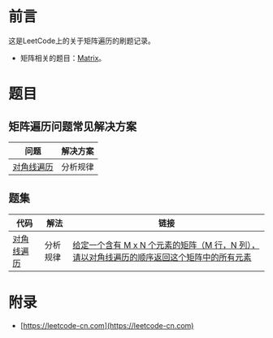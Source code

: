 # 前言

这是LeetCode上的关于矩阵遍历的刷题记录。

 - 矩阵相关的题目：[Matrix](https://leetcode-cn.com/problemset/all/?search=%E7%9F%A9%E9%98%B5)。

# 题目

## 矩阵遍历问题常见解决方案

| 问题 | 解决方案 |
| ---- | ---- |
| [对角线遍历](FindDiagonalOrder.java) | 分析规律 |

## 题集

| 代码 | 解法 | 链接 |
| ---- | ---- | ---- |
| [对角线遍历](FindDiagonalOrder.java) | 分析规律 | [给定一个含有 M x N 个元素的矩阵（M 行，N 列），请以对角线遍历的顺序返回这个矩阵中的所有元素](https://leetcode-cn.com/problems/diagonal-traverse/) |

# 附录

 - [https://leetcode-cn.com](https://leetcode-cn.com)